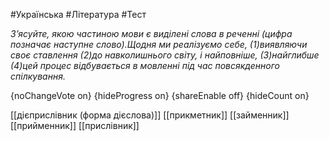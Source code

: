 #Українська #Література #Тест

*З’ясуйте, якою частиною мови є виділені слова в реченні (цифра позначає наступне слово).Щодня ми реалізуємо себе, (1)виявляючи своє ставлення (2)до навколишнього світу, і найповніше, (3)найглибше (4)цей процес відбувається в мовленні під час повсякденного спілкування.*

{noChangeVote on}
{hideProgress on}
{shareEnable off}
{hideCount on}

[[дієприслівник (форма дієслова)]]
[[прикметник]]
[[займенник]]
[[прийменник]]
[[прислівник]]
